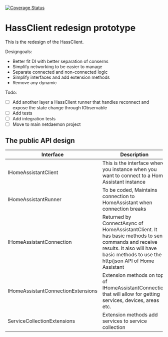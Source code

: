 [![Coverage Status](https://coveralls.io/repos/github/net-daemon/hassclient2_prototype/badge.svg)](https://coveralls.io/github/net-daemon/hassclient2_prototype)

# HassClient redesign prototype


This is the redesign of the HassClient. 

Designgoals:

- Better fit DI with better separation of conserns
- Simplify networking to be easier to manage
- Separate connected and non-connected logic
- Simplify interfaces and add extension methods
- Remove any dynamic

Todo:

- [ ] Add another layer a HassClient runner that handles reconnect and expose the state change through IObservable
- [ ] Add tests
- [ ] Add integration tests
- [ ] Move to main netdaemon project

## The public API design

| Interface  | Description  |
|---|---|
| IHomeAssistantClient  | This is the interface where you instance when you want to connect to a Home Assistant instance  |
| IHomeAssistantRunner | To be coded, Maintains connection to HomeAssistant when connection breaks |
| IHomeAssistantConnection  | Returned by ConnectAsync of HomeAssistantClient. It has basic methods to send commands and receive results. It also will have basic methods to use the http/json API of Home Assistant  |
| IHomeAssistantConnectionExtensions | Extension methods on top of IHomeAssistantConnection that will allow for getting services, devices, areas etc. |
| ServiceCollectionExtensions | Extension methods add services to service collection  |